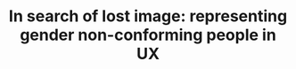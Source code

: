 ---
title: "In search of lost image: representing gender non-conforming people in UX"
description: "Unfortunately when it comes to stock photography, non-gendered people don’t have jobs"
thumbnail: /_assets/img/storytelling/imagery.jpeg
original: 
   title: UX Collective
   url: https://uxdesign.cc/in-search-of-lost-image-representing-gender-non-conforming-people-in-ux-70bc5a2c7ba1
   date: 2020-08-10
---